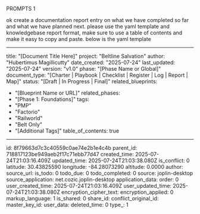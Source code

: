 PROMPTS 1

ok create a documentation report entry on what we have completed so far and what we have planned next. please use the yaml template and knowledgebase report format, make sure to use a table of contents and make it easy to copy and paste. below is the yaml template

---
title: "[Document Title Here]"
project: "Beltline Salvation"
author: "Hubertimus Magillicutty"
date_created: "2025-07-24"
last_updated: "2025-07-24"
version: "v1.0"
phase: "[Phase Name or Global]"
document_type: "[Charter | Playbook | Checklist | Register | Log | Report | Map]"
status: "[Draft | In Progress | Final]"
related_blueprints: 
  - "[Blueprint Name or URL]"
related_phases:
  - "[Phase 1: Foundations]"
tags:
  - "PMP"
  - "Factorio"
  - "Railworld"
  - "Belt Only"
  - "[Additional Tags]"
table_of_contents: true
---

id: 8f79663d7c3c40559c0ae74e2b1e4c4b
parent_id: 718817123be949aeb2f17c71ebb77d47
created_time: 2025-07-24T21:03:16.409Z
updated_time: 2025-07-24T21:03:38.080Z
is_conflict: 0
latitude: 30.43825590
longitude: -84.28073290
altitude: 0.0000
author: 
source_url: 
is_todo: 0
todo_due: 0
todo_completed: 0
source: joplin-desktop
source_application: net.cozic.joplin-desktop
application_data: 
order: 0
user_created_time: 2025-07-24T21:03:16.409Z
user_updated_time: 2025-07-24T21:03:38.080Z
encryption_cipher_text: 
encryption_applied: 0
markup_language: 1
is_shared: 0
share_id: 
conflict_original_id: 
master_key_id: 
user_data: 
deleted_time: 0
type_: 1